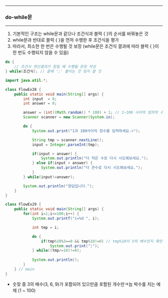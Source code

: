 -----
### do-while문
-----
1. 기본적인 구조는 while문과 같으나 조건식과 블럭 { }의 순서를 바꿔놓은 것
2. while문과 반대로 블럭 { }을 먼저 수행한 후 조건식을 평가
3. 따라서, 최소한 한 번은 수행될 것 보장 (while문은 조건식 결과에 따라 블럭 { }이 한 번도 수행되지 않을 수 있음)

```java
do {
    // 조건식 연산결과가 참일 때 수행될 문장 작성
} while(조건식); // 끝에 ';' 붙이는 것 잊지 말 것
```

```java
import java.util.*;

class FlowEx28 {
	public static void main(String[] args) { 
		int input  = 0;
		int answer = 0;

		answer = (int)(Math.random() * 100) + 1; // 1~100 사이의 임의의 수 저장
		Scanner scanner = new Scanner(System.in);

		do {
			System.out.print("1과 100사이의 정수를 입력하세요.>");

			String tmp = scanner.nextLine();
			input = Integer.parseInt(tmp);

			if(input > answer) {
				System.out.println("더 작은 수로 다시 시도해보세요.");	
			} else if(input < answer) {
				System.out.println("더 큰수로 다시 시도해보세요.");			
			}
		} while(input!=answer);

		System.out.println("정답입니다.");
	}
}
```

```java
class FlowEx29 {
	public static void main(String[] args) { 
		for(int i=1;i<=100;i++) {
			System.out.printf("i=%d ", i);

			int tmp = i;

			do {
				if(tmp%10%3==0 && tmp%10!=0) // tmp%10이 3의 배수인지 확인(0 제외)
					System.out.print("¦");
			} while((tmp/=10)!=0);  
			
			System.out.println();
		}
	} // main
}
```
  - 숫잦 중 3의 배수(3, 6, 9)가 포함되어 있으만큼 포함된 개수만ㅋ늠 박수를 치는 예제 (1 ~ 100)
